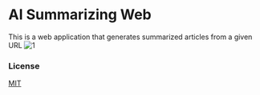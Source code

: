 # AI Summarizing Web
This is a web application that generates summarized articles from a given URL
![1](https://user-images.githubusercontent.com/60586561/236591759-f3ed3195-9485-495a-acd7-3f41b6747cf6.png)

### License
[MIT](https://choosealicense.com/licenses/mit/)